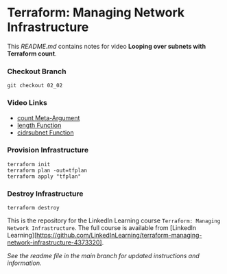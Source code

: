 # Terraform: Managing Network Infrastructure
This _README.md_ contains notes for video **Looping over subnets with Terraform count**.

### Checkout Branch
```shell
git checkout 02_02
```

### Video Links
- [count Meta-Argument](https://developer.hashicorp.com/terraform/language/meta-arguments/count)
- [length Function](https://developer.hashicorp.com/terraform/language/functions/length)
- [cidrsubnet Function](https://developer.hashicorp.com/terraform/language/functions/cidrsubnet)

### Provision Infrastructure
```hcl
terraform init
terraform plan -out=tfplan
terraform apply "tfplan"
```

### Destroy Infrastructure
```hcl
terraform destroy
```

This is the repository for the LinkedIn Learning course `Terraform: Managing Network Infrastructure`. The full course is available from [LinkedIn Learning][https://github.com/LinkedInLearning/terraform-managing-network-infrastructure-4373320].


_See the readme file in the main branch for updated instructions and information._